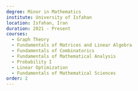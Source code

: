 ```yaml
---
degree: Minor in Mathematics
institute: University of Isfahan
location: Isfahan, Iran
duration: 2021 - Present
courses:
  - Graph Theory
  - Fundamentals of Matrices and Linear Algebra
  - Fundamentals of Combinatorics
  - Fundamentals of Mathematical Analysis
  - Probability I
  - Linear Optimization
  - Fundamentals of Mathematical Sciences
order: 2
---
```

